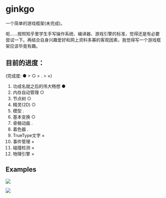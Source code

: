 # ginkgo

一个简单的游戏框架(未完成)。

呃……按照知乎里学生手写操作系统、编译器、游戏引擎的标准，觉得还是有必要尝试一下。再结合自身兴趣爱好和网上资料多寡的客观因素，我觉得写一个游戏框架应该毕竟有趣。

## 目前的进度：

(完成度: ● > ○ > . > ×)

1. 功成名就之后的伟大畅想 ●
1. 内存自动管理 ○
1. 节点树 ○
1. 精灵(2D) ○
1. 模型 .
1. 基本变换 ○
1. 骨骼动画 .
1. 着色器 .
1. TrueType文字 ×
1. 事件管理 ×
1. 碰撞检测 ×
1. 物理引擎 ×

## Examples

![](https://qsyttkx.github.io/ginkgo_vs.png)

![](https://qsyttkx.github.io/ginkgo_test.png)